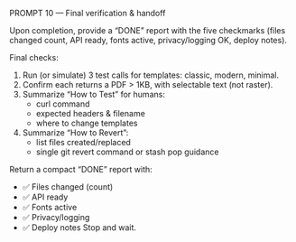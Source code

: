 PROMPT 10 — Final verification & handoff

Upon completion, provide a “DONE” report with the five checkmarks (files changed count, API ready, fonts active, privacy/logging OK, deploy notes).

Final checks:

1) Run (or simulate) 3 test calls for templates: classic, modern, minimal.
2) Confirm each returns a PDF > 1KB, with selectable text (not raster).
3) Summarize “How to Test” for humans:
   - curl command
   - expected headers & filename
   - where to change templates
4) Summarize “How to Revert”:
   - list files created/replaced
   - single git revert command or stash pop guidance

Return a compact “DONE” report with:
- ✅ Files changed (count)
- ✅ API ready
- ✅ Fonts active
- ✅ Privacy/logging
- ✅ Deploy notes
Stop and wait.

